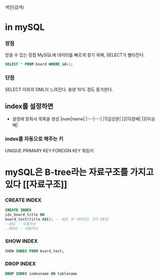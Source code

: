 색인(검색)


# in mySQL
### 장점
얻을 수 있는 장점
	MySQL에 데이터를 빠르게 찾기 위해, SELECT가 빨라진다.

```sql
SELECT * FROM board WHERE id=1;
```

### 단점
SELECT 이외의 DML이 느려진다.
용량 10% 정도 증가한다.

## index를 설정하면

- 설정에 맞춰서 목록을 생성
|num|name|
|---|---|
|1|김강문|
|2|이정배|
|3|이승배|

### index를 자동으로 해주는 키

UNIQUE
PRIMARY KEY
FOREIGN KEY 풔링키

# mySQL은 B-tree라는 자료구조를 가지고 있다 [[자료구조]]

### CREATE INDEX
```sql
CREATE INDEX
idx_board_title ON
board_test(title ASC); -- ASC 와 대비되는 것이 DESC
--ASC : 오름차순
--DESC : 내림차순
```

### SHOW INDEX
```sql
SHOW INDEX FROM board_test;
```

### DROP INDEX
```sql
DROP INDEX indexname ON tablename
```